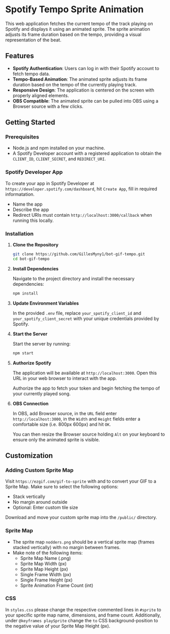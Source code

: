 # Spotify Tempo Sprite Animation

This web application fetches the current tempo of the track playing on Spotify and displays it using an animated sprite. The sprite animation adjusts its frame duration based on the tempo, providing a visual representation of the beat.

## Features

- **Spotify Authentication**: Users can log in with their Spotify account to fetch tempo data.
- **Tempo-Based Animation**: The animated sprite adjusts its frame duration based on the tempo of the currently playing track.
- **Responsive Design**: The application is centered on the screen with properly aligned elements.
- **OBS Compatible**: The animated sprite can be pulled into OBS using a Browser source with a few clicks.

## Getting Started

### Prerequisites

- Node.js and npm installed on your machine.
- A Spotify Developer account with a registered application to obtain the `CLIENT_ID`, `CLIENT_SECRET`, and `REDIRECT_URI`.

### Spotify Developer App

To create your app in Spotify Developer at `https://developer.spotify.com/dashboard`, hit `Create App`, fill in required informatation.
- Name the app
- Describe the app
- Redirect URIs must contain `http://localhost:3000/callback` when running this locally.

### Installation

1. **Clone the Repository**

   ```bash
   git clone https://github.com/GillesMyny1/bot-gif-tempo.git
   cd bot-gif-tempo

2. **Install Dependencies**

   Navigate to the project directory and install the necessary dependencies:

   ```bash
   npm install

3. **Update Environment Variables**

   In the provided `.env` file, replace `your_spotify_client_id` and `your_spotify_client_secret` with your unique credentials provided by Spotify.

4. **Start the Server**

   Start the server by running:

   ```bash
   npm start

5. **Authorize Spotify**

   The application will be available at `http://localhost:3000`. Open this URL in your web browser to interact with the app.

   Authorize the app to fetch your token and begin fetching the tempo of your currently played song.

6. **OBS Connection**

   In OBS, add Browser source, in the `URL` field enter `http://localhost:3000`, in the `Width` and `Height` fields enter a comfortable size (i.e. 800px 600px) and hit `OK`.

   You can then resize the Browser source holding `Alt` on your keyboard to ensure only the animated sprite is visible.

## Customization

### Adding Custom Sprite Map

Visit `https://ezgif.com/gif-to-sprite` with and to convert your GIF to a Sprite Map. 
Make sure to select the following options:
   - Stack vertically
   - No margin around outside
   - Optional: Enter custom tile size

Download and move your custom sprite map into the `/public/` directory.

### Sprite Map

- The sprite map `nodders.png` should be a vertical sprite map (frames stacked vertically) with no margin between frames.
- Make note of the following items:
   - Sprite Map Name (.png)
   - Sprite Map Width (px)
   - Sprite Map Height (px)
   - Single Frame Width (px)
   - Single Frame Height (px)
   - Sprite Animation Frame Count (int)

### CSS

In `styles.css` please change the respective commented lines in `#sprite` to your specific sprite map name, dimensions, and frame count.
Additionally, under `@keyframes playSprite` change the `to` CSS background-position to the negative value of your Sprite Map Height (px).
